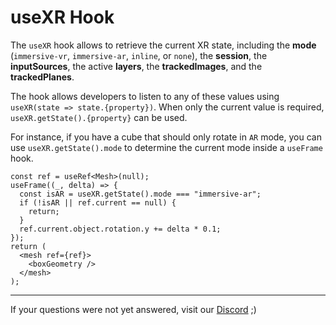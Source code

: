 # useXR Hook

The `useXR` hook allows to retrieve the current XR state, including the  **mode** (`immersive-vr`, `immersive-ar`, `inline`, or `none`), the **session**, the **inputSources**, the active **layers**, the **trackedImages**, and the **trackedPlanes**.

The hook allows developers to listen to any of these values using `useXR(state => state.{property})`. When only the current value is required, `useXR.getState().{property}` can be used.

For instance, if you have a cube that should only rotate in `AR` mode, you can use `useXR.getState().mode` to determine the current mode inside a `useFrame` hook.

```tsx
const ref = useRef<Mesh>(null);
useFrame((_, delta) => {
  const isAR = useXR.getState().mode === "immersive-ar";
  if (!isAR || ref.current == null) {
    return;
  }
  ref.current.object.rotation.y += delta * 0.1;
});
return (
  <mesh ref={ref}>
    <boxGeometry />
  </mesh>
);
```

---

If your questions were not yet answered, visit our [Discord](https://discord.gg/NCYM8ujndE) ;)